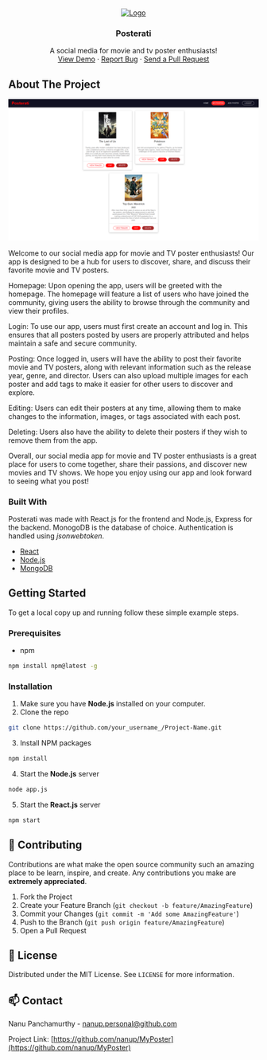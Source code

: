 <!-- PROJECT LOGO -->
<br />
<p align="center">
  <a href="https://github.com/nanup/MyPoster/">
    <img src="frontend\public\favicon.ico" alt="Logo" width="80" height="80">
  </a>

  <h3 align="center">Posterati</h3>

  <p align="center">
    A social media for movie and tv poster enthusiasts!
    <br />
    <a href="https://posterati.vercel.app/">View Demo</a>
    ·
    <a href="https://github.com/nanup/MyPoster/issues">Report Bug</a>
    ·
    <a href="https://github.com/nanup/MyPoster/pulls">Send a Pull Request</a>
  </p>
</p>

<!-- ABOUT THE PROJECT -->

## About The Project

<img src="https://github.com/nanup/MyPoster/blob/master/media/Posterati.png?raw=true" alt="Posterati Homepag">

Welcome to our social media app for movie and TV poster enthusiasts! Our app is designed to be a hub for users to discover, share, and discuss their favorite movie and TV posters.

Homepage:
Upon opening the app, users will be greeted with the homepage. The homepage will feature a list of users who have joined the community, giving users the ability to browse through the community and view their profiles.

Login:
To use our app, users must first create an account and log in. This ensures that all posters posted by users are properly attributed and helps maintain a safe and secure community.

Posting:
Once logged in, users will have the ability to post their favorite movie and TV posters, along with relevant information such as the release year, genre, and director. Users can also upload multiple images for each poster and add tags to make it easier for other users to discover and explore.

Editing:
Users can edit their posters at any time, allowing them to make changes to the information, images, or tags associated with each post.

Deleting:
Users also have the ability to delete their posters if they wish to remove them from the app.

Overall, our social media app for movie and TV poster enthusiasts is a great place for users to come together, share their passions, and discover new movies and TV shows. We hope you enjoy using our app and look forward to seeing what you post!

### Built With

Posterati was made with React.js for the frontend and Node.js, Express for the backend. MonogoDB is the database of choice. Authentication is handled using <i>jsonwebtoken</i>.

- [React](https://react.dev/)
- [Node.js](https://nodejs.org/en)
- [MongoDB](https://www.mongodb.com/)

<!-- GETTING STARTED -->

## Getting Started
To get a local copy up and running follow these simple example steps.

### Prerequisites

- npm

```sh
npm install npm@latest -g
```

### Installation

1. Make sure you have <b>Node.js</b> installed on your computer.
2. Clone the repo

```sh
git clone https://github.com/your_username_/Project-Name.git
```

3. Install NPM packages

```sh
npm install
```

4. Start the <b>Node.js</b> server

```sh
node app.js
```

5. Start the <b>React.js</b> server
```sh
npm start
```

<!-- CONTRIBUTING -->

## 🤝 Contributing

Contributions are what make the open source community such an amazing place to be learn, inspire, and create. Any contributions you make are **extremely appreciated**.

1. Fork the Project
2. Create your Feature Branch (`git checkout -b feature/AmazingFeature`)
3. Commit your Changes (`git commit -m 'Add some AmazingFeature'`)
4. Push to the Branch (`git push origin feature/AmazingFeature`)
5. Open a Pull Request

<!-- LICENSE -->

## 📝 License

Distributed under the MIT License. See `LICENSE` for more information.

<!-- CONTACT -->

## 📫 Contact

Nanu Panchamurthy - nanup.personal@github.com

Project Link: [https://github.com/nanup/MyPoster](https://github.com/nanup/MyPoster)